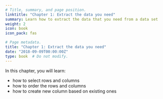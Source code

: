 ```yaml
---
# Title, summary, and page position.
linktitle: "Chapter 1: Extract the data you need"
summary: Learn how to extract the data that you need from a data set
weight: 2
icon: book
icon_pack: fas

# Page metadata.
title: "Chapter 1: Extract the data you need"
date: "2018-09-09T00:00:00Z"
type: book  # Do not modify.
---
```



In this chapter, you will learn:

+ how to select rows and columns
+ how to order the rows and columns 
+ how to create new column based on existing ones

